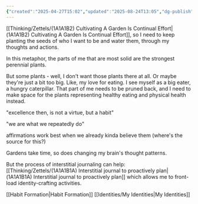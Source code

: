 ```yaml
---
{"created":"2025-04-27T15:02","updated":"2025-08-24T13:05","dg-publish":true,"noteIcon":"butterfly","dg-path":"Zettels/(1A1A1B1) My Daily Actions And Thoughts Cultivate My Garden Of Identity.md","permalink":"/zettels/1-a1-a1-b1-my-daily-actions-and-thoughts-cultivate-my-garden-of-identity/","dgPassFrontmatter":true}
---
```


[[Thinking/Zettels/(1A1A1B2) Cultivating A Garden Is Continual Effort\|(1A1A1B2) Cultivating A Garden Is Continual Effort]], so I need to keep planting the seeds of who I want to be and water them, through my thoughts and actions. 

In this metaphor, the parts of me that are most solid are the strongest perennial plants. 

But some plants - well, I don't want those plants there at all. Or maybe they're just a bit too big. Like, my love for eating. I see myself as a big eater, a hungry caterpillar. That part of me needs to be pruned back, and I need to make space for the plants representing healthy eating and physical health instead. 

"excellence then, is not a virtue, but a habit"

"we are what we repeatedly do"

affirmations work best when we already kinda believe them (where's the source for this?)

Gardens take time, so does changing my brain's thought patterns. 

But the process of interstitial journaling can help: [[Thinking/Zettels/(1A1A1B1A) Interstitial journal to proactively plan\|(1A1A1B1A) Interstitial journal to proactively plan]] which allows me to front-load identity-crafting activities. 

[[Habit Formation\|Habit Formation]] 
[[Identities/My Identities\|My Identities]]